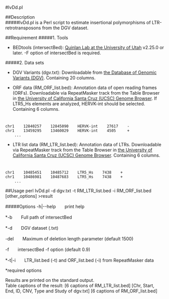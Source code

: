 #IvDd.pl
  
##Description  
#####IvDd.pl is a Perl script to estimate insertional polymorphisms of LTR-retrotransposons from the DGV dataset. 
  
##Requirement
#####1. Tools  
* BEDtools (intersectBed): [Quinlan Lab at the University of Utah](http://bedtools.readthedocs.io/en/latest/)	v2.25.0 or later. -F option of intersectBed is required.  

#####2. Data sets  
* DGV Variants (dgv.txt): Downloadable from [the Database of Genomic Variants (DGV)](http://dgv.tcag.ca/dgv/app/about?ref=GRCh37/hg19). Containing 20 columns.  

* ORF data (RM\_ORF\_list.bed): Annotation data of open reading frames (ORFs). Downloadable via RepeatMasker track from the Table Browser in  [the University of California Santa Cruz (UCSC) Genome Browser](http://genome.ucsc.edu/index.html). If LTR5_Hs elements are analyzed, HERVK-int should be selected. Containing 6 columns.  

#  
    chr1    12840257    12845090    HERVK-int    27617    -  
    chr1    13459295    13460029    HERVK-int    4505     +  
        ...  

* LTR list data (RM\_LTR\_list.bed): Annotation data of LTRs. Downloadable via RepeatMasker track from the Table Browser in  [the University of California Santa Cruz (UCSC) Genome Browser](http://genome.ucsc.edu/index.html). Containing 6 columns.  

#  
    chr1    10485451    10485712    LTR5_Hs    7438    +    
    chr1    10486981    10487683    LTR5_Hs    7438    +  
        ...  
  
##Usage
    perl IvDd.pl -d dgv.txt -t RM_LTR_list.bed -i RM_ORF_list.bed [other_options]  >result

#####Options
-h|--help　　print help

*-b　　Full path of intersectBed

*-d　　DGV dataset (.txt)

-del　　Maximum of deletion length parameter (default 1500)

-f　　intersectBed -f option (default 0.9)

*-t|-i　　LTR\_list.bed (-t) and ORF\_list.bed (-i) from RepeatMasker data

*required options  

Results are printed on the standard output.  
Table captions of the result: [6 captions of RM\_LTR\_list.bed] [Chr, Start, End, ID, CNV, Type and Study of dgv.txt] [6 captions of RM\_ORF\_list.bed]  
